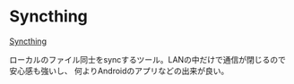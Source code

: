 # Syncthing

[Syncthing](https://syncthing.net/)

ローカルのファイル同士をsyncするツール。LANの中だけで通信が閉じるので安心感も強いし、
何よりAndroidのアプリなどの出来が良い。